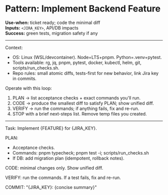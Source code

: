 # Pattern: Implement Backend Feature

**Use-when:** ticket ready; code the minimal diff  
**Inputs:** `<JIRA_KEY>`, API/DB impacts  
**Success:** green tests, migration safety if any

---

Context:
- OS: Linux (WSL/devcontainer). Node=LTS+pnpm. Python=.venv+pytest.
- Tools available: rg, jq, pnpm, pytest, docker, kubectl, helm, git, scripts/run_checks.sh.
- Repo rules: small atomic diffs, tests-first for new behavior, link Jira key in commits.

Operate with this loop:
1) PLAN → list acceptance checks + exact commands you'll run.
2) CODE → produce the smallest diff to satisfy PLAN; show unified diff.
3) VERIFY → run the commands; if anything fails, fix and re-run.
4) STOP with a brief next-steps list. Remove temp files you created.

---

Task: Implement {FEATURE} for {JIRA_KEY}.

PLAN:
- Acceptance checks.
- Commands: pnpm typecheck; pnpm test -i; scripts/run_checks.sh
- If DB: add migration plan (idempotent, rollback notes).

CODE: minimal changes only. Show unified diff.

VERIFY: run the commands. If a test fails, fix and re-run.

COMMIT: "{JIRA_KEY}: {concise summary}"
